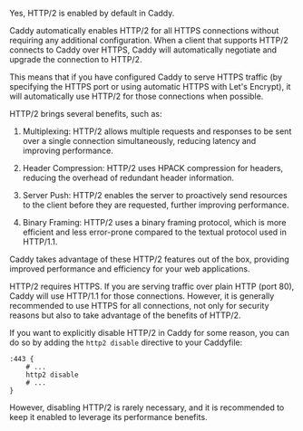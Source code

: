 Yes, HTTP/2 is enabled by default in Caddy.

Caddy automatically enables HTTP/2 for all HTTPS connections without requiring any additional configuration. When a client that supports HTTP/2 connects to Caddy over HTTPS, Caddy will automatically negotiate and upgrade the connection to HTTP/2.

This means that if you have configured Caddy to serve HTTPS traffic (by specifying the HTTPS port or using automatic HTTPS with Let's Encrypt), it will automatically use HTTP/2 for those connections when possible.

HTTP/2 brings several benefits, such as:

1. Multiplexing: HTTP/2 allows multiple requests and responses to be sent over a single connection simultaneously, reducing latency and improving performance.

2. Header Compression: HTTP/2 uses HPACK compression for headers, reducing the overhead of redundant header information.

3. Server Push: HTTP/2 enables the server to proactively send resources to the client before they are requested, further improving performance.

4. Binary Framing: HTTP/2 uses a binary framing protocol, which is more efficient and less error-prone compared to the textual protocol used in HTTP/1.1.

Caddy takes advantage of these HTTP/2 features out of the box, providing improved performance and efficiency for your web applications.

 HTTP/2 requires HTTPS. If you are serving traffic over plain HTTP (port 80), Caddy will use HTTP/1.1 for those connections. However, it is generally recommended to use HTTPS for all connections, not only for security reasons but also to take advantage of the benefits of HTTP/2.

If you want to explicitly disable HTTP/2 in Caddy for some reason, you can do so by adding the `http2 disable` directive to your Caddyfile:

```
:443 {
    # ...
    http2 disable
    # ...
}
```

However, disabling HTTP/2 is rarely necessary, and it is recommended to keep it enabled to leverage its performance benefits.
